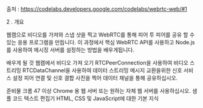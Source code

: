 출처 : https://codelabs.developers.google.com/codelabs/webrtc-web/#1

2 . 개요

웹캠으로 비디오를 가져와 스냅 샷을 찍고 WebRTC를 통해 피어 투 피어를 공유 할 수있는 응용 프로그램을 만듭니다. 
이 과정에서 핵심 WebRTC API를 사용하고 Node.js를 사용하여 메시징 서버를 설정하는 방법을 배우게됩니다.

배우게 될 것
  웹캠에서 비디오 가져 오기
  RTCPeerConnection을 사용하여 비디오 스트리밍
  RTCDataChannel을 사용하여 데이터 스트리밍
  메시지 교환을위한 신호 서비스 설정
  피어 연결 및 신호 결합
  사진을 찍어 데이터 채널을 통해 공유하십시오.

준비물
  크롬 47 이상
  Chrome 용 웹 서버 또는 원하는 자체 웹 서버를 사용하십시오.
  샘플 코드
  텍스트 편집기
  HTML, CSS 및 JavaScript에 대한 기본 지식
